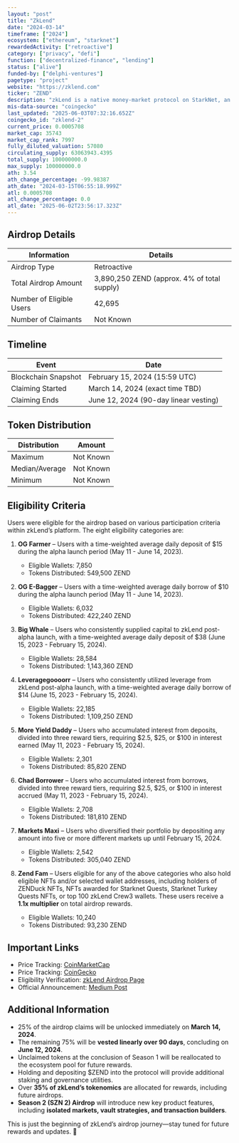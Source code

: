 ```yaml
---
layout: "post"
title: "ZkLend"
date: "2024-03-14"
timeframe: ["2024"]
ecosystem: ["ethereum", "starknet"]
rewardedActivity: ["retroactive"]
category: ["privacy", "defi"]
function: ["decentralized-finance", "lending"]
status: ["alive"]
funded-by: ["delphi-ventures"]
pagetype: "project"
website: "https://zklend.com"
ticker: "ZEND"
description: "zkLend is a native money-market protocol on StarkNet, an L2 scaling solution combining zk-rollup scalability, superior transaction speed, and cost savings with Ethereum’s security."
mis-data-source: "coingecko"
last_updated: "2025-06-03T07:32:16.652Z"
coingecko_id: "zklend-2"
current_price: 0.0005708
market_cap: 35743
market_cap_rank: 7997
fully_diluted_valuation: 57080
circulating_supply: 63063943.4395
total_supply: 100000000.0
max_supply: 100000000.0
ath: 3.54
ath_change_percentage: -99.98387
ath_date: "2024-03-15T06:55:18.999Z"
atl: 0.0005708
atl_change_percentage: 0.0
atl_date: "2025-06-02T23:56:17.323Z"
---
```


## Airdrop Details

| Information              | Details                                     |
| ------------------------ | ------------------------------------------- |
| Airdrop Type             | Retroactive                                 |
| Total Airdrop Amount     | 3,890,250 ZEND (approx. 4% of total supply) |
| Number of Eligible Users | 42,695                                      |
| Number of Claimants      | Not Known                                   |

## Timeline

| Event               | Date                                  |
| ------------------- | ------------------------------------- |
| Blockchain Snapshot | February 15, 2024 (15:59 UTC)         |
| Claiming Started    | March 14, 2024 (exact time TBD)       |
| Claiming Ends       | June 12, 2024 (90-day linear vesting) |

## Token Distribution

| Distribution   | Amount    |
| -------------- | --------- |
| Maximum        | Not Known |
| Median/Average | Not Known |
| Minimum        | Not Known |

## Eligibility Criteria

Users were eligible for the airdrop based on various participation criteria within zkLend’s platform. The eight eligibility categories are:

1. **OG Farmer** – Users with a time-weighted average daily deposit of $15 during the alpha launch period (May 11 - June 14, 2023).

   - Eligible Wallets: 7,850
   - Tokens Distributed: 549,500 ZEND

2. **OG E-Bagger** – Users with a time-weighted average daily borrow of $10 during the alpha launch period (May 11 - June 14, 2023).

   - Eligible Wallets: 6,032
   - Tokens Distributed: 422,240 ZEND

3. **Big Whale** – Users who consistently supplied capital to zkLend post-alpha launch, with a time-weighted average daily deposit of $38 (June 15, 2023 - February 15, 2024).

   - Eligible Wallets: 28,584
   - Tokens Distributed: 1,143,360 ZEND

4. **Leveragegoooorr** – Users who consistently utilized leverage from zkLend post-alpha launch, with a time-weighted average daily borrow of $14 (June 15, 2023 - February 15, 2024).

   - Eligible Wallets: 22,185
   - Tokens Distributed: 1,109,250 ZEND

5. **More Yield Daddy** – Users who accumulated interest from deposits, divided into three reward tiers, requiring $2.5, $25, or $100 in interest earned (May 11, 2023 - February 15, 2024).

   - Eligible Wallets: 2,301
   - Tokens Distributed: 85,820 ZEND

6. **Chad Borrower** – Users who accumulated interest from borrows, divided into three reward tiers, requiring $2.5, $25, or $100 in interest accrued (May 11, 2023 - February 15, 2024).

   - Eligible Wallets: 2,708
   - Tokens Distributed: 181,810 ZEND

7. **Markets Maxi** – Users who diversified their portfolio by depositing any amount into five or more different markets up until February 15, 2024.

   - Eligible Wallets: 2,542
   - Tokens Distributed: 305,040 ZEND

8. **Zend Fam** – Users eligible for any of the above categories who also hold eligible NFTs and/or selected wallet addresses, including holders of ZENDuck NFTs, NFTs awarded for Starknet Quests, Starknet Turkey Quests NFTs, or top 100 zkLend Crew3 wallets. These users receive a **1.1x multiplier** on total airdrop rewards.
   - Eligible Wallets: 10,240
   - Tokens Distributed: 93,230 ZEND

## Important Links

- Price Tracking: [CoinMarketCap](https://coinmarketcap.com/currencies/zklend)
- Price Tracking: [CoinGecko](https://www.coingecko.com/en/coins/zklend)
- Eligibility Verification: [zkLend Airdrop Page](https://app.zklend.com/airdrop)
- Official Announcement: [Medium Post](https://medium.com/zklend/the-zend-airdrop-szn-1-has-landed-4925b56e5216)

## Additional Information

- 25% of the airdrop claims will be unlocked immediately on **March 14, 2024**.
- The remaining 75% will be **vested linearly over 90 days**, concluding on **June 12, 2024**.
- Unclaimed tokens at the conclusion of Season 1 will be reallocated to the ecosystem pool for future rewards.
- Holding and depositing $ZEND into the protocol will provide additional staking and governance utilities.
- Over **35% of zkLend’s tokenomics** are allocated for rewards, including future airdrops.
- **Season 2 (SZN 2) Airdrop** will introduce new key product features, including **isolated markets, vault strategies, and transaction builders**.

This is just the beginning of zkLend’s airdrop journey—stay tuned for future rewards and updates. 🚀